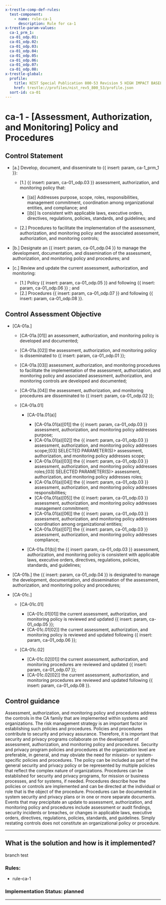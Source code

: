 ```yaml
---
x-trestle-comp-def-rules:
  test-component:
    - name: rule-ca-1
      description: Rule for ca-1
x-trestle-param-values:
  ca-1_prm_1:
  ca-01_odp.01:
  ca-01_odp.02:
  ca-01_odp.03:
  ca-01_odp.04:
  ca-01_odp.05:
  ca-01_odp.06:
  ca-01_odp.07:
  ca-01_odp.08:
x-trestle-global:
  profile:
    title: NIST Special Publication 800-53 Revision 5 HIGH IMPACT BASELINE
    href: trestle://profiles/nist_rev5_800_53/profile.json
  sort-id: ca-01
---
```


# ca-1 - \[Assessment, Authorization, and Monitoring\] Policy and Procedures

## Control Statement

- \[a.\] Develop, document, and disseminate to {{ insert: param, ca-1_prm_1 }}:

  - \[1.\] {{ insert: param, ca-01_odp.03 }} assessment, authorization, and monitoring policy that:

    - \[(a)\] Addresses purpose, scope, roles, responsibilities, management commitment, coordination among organizational entities, and compliance; and
    - \[(b)\] Is consistent with applicable laws, executive orders, directives, regulations, policies, standards, and guidelines; and

  - \[2.\] Procedures to facilitate the implementation of the assessment, authorization, and monitoring policy and the associated assessment, authorization, and monitoring controls;

- \[b.\] Designate an {{ insert: param, ca-01_odp.04 }} to manage the development, documentation, and dissemination of the assessment, authorization, and monitoring policy and procedures; and

- \[c.\] Review and update the current assessment, authorization, and monitoring:

  - \[1.\] Policy {{ insert: param, ca-01_odp.05 }} and following {{ insert: param, ca-01_odp.06 }} ; and
  - \[2.\] Procedures {{ insert: param, ca-01_odp.07 }} and following {{ insert: param, ca-01_odp.08 }}.

## Control Assessment Objective

- \[CA-01a.\]

  - \[CA-01a.[01]\] an assessment, authorization, and monitoring policy is developed and documented;
  - \[CA-01a.[02]\] the assessment, authorization, and monitoring policy is disseminated to {{ insert: param, ca-01_odp.01 }};
  - \[CA-01a.[03]\] assessment, authorization, and monitoring procedures to facilitate the implementation of the assessment, authorization, and monitoring policy and associated assessment, authorization, and monitoring controls are developed and documented;
  - \[CA-01a.[04]\] the assessment, authorization, and monitoring procedures are disseminated to {{ insert: param, ca-01_odp.02 }};
  - \[CA-01a.01\]

    - \[CA-01a.01(a)\]

      - \[CA-01a.01(a)[01]\] the {{ insert: param, ca-01_odp.03 }} assessment, authorization, and monitoring policy addresses purpose;
      - \[CA-01a.01(a)[02]\] the {{ insert: param, ca-01_odp.03 }} assessment, authorization, and monitoring policy addresses scope;[03] SELECTED PARAMETER(S)> assessment, authorization, and monitoring policy addresses scope;
      - \[CA-01a.01(a)[03]\] the {{ insert: param, ca-01_odp.03 }} assessment, authorization, and monitoring policy addresses roles;[03] SELECTED PARAMETER(S)> assessment, authorization, and monitoring policy addresses roles;
      - \[CA-01a.01(a)[04]\] the {{ insert: param, ca-01_odp.03 }} assessment, authorization, and monitoring policy addresses responsibilities;
      - \[CA-01a.01(a)[05]\] the {{ insert: param, ca-01_odp.03 }} assessment, authorization, and monitoring policy addresses management commitment;
      - \[CA-01a.01(a)[06]\] the {{ insert: param, ca-01_odp.03 }} assessment, authorization, and monitoring policy addresses coordination among organizational entities;
      - \[CA-01a.01(a)[07]\] the {{ insert: param, ca-01_odp.03 }} assessment, authorization, and monitoring policy addresses compliance;

    - \[CA-01a.01(b)\] the {{ insert: param, ca-01_odp.03 }} assessment, authorization, and monitoring policy is consistent with applicable laws, executive orders, directives, regulations, policies, standards, and guidelines;

- \[CA-01b.\] the {{ insert: param, ca-01_odp.04 }} is designated to manage the development, documentation, and dissemination of the assessment, authorization, and monitoring policy and procedures;

- \[CA-01c.\]

  - \[CA-01c.01\]

    - \[CA-01c.01[01]\] the current assessment, authorization, and monitoring policy is reviewed and updated {{ insert: param, ca-01_odp.05 }}; 
    - \[CA-01c.01[02]\] the current assessment, authorization, and monitoring policy is reviewed and updated following {{ insert: param, ca-01_odp.06 }};

  - \[CA-01c.02\]

    - \[CA-01c.02[01]\] the current assessment, authorization, and monitoring procedures are reviewed and updated {{ insert: param, ca-01_odp.07 }}; 
    - \[CA-01c.02[02]\] the current assessment, authorization, and monitoring procedures are reviewed and updated following {{ insert: param, ca-01_odp.08 }}.

## Control guidance

Assessment, authorization, and monitoring policy and procedures address the controls in the CA family that are implemented within systems and organizations. The risk management strategy is an important factor in establishing such policies and procedures. Policies and procedures contribute to security and privacy assurance. Therefore, it is important that security and privacy programs collaborate on the development of assessment, authorization, and monitoring policy and procedures. Security and privacy program policies and procedures at the organization level are preferable, in general, and may obviate the need for mission- or system-specific policies and procedures. The policy can be included as part of the general security and privacy policy or be represented by multiple policies that reflect the complex nature of organizations. Procedures can be established for security and privacy programs, for mission or business processes, and for systems, if needed. Procedures describe how the policies or controls are implemented and can be directed at the individual or role that is the object of the procedure. Procedures can be documented in system security and privacy plans or in one or more separate documents. Events that may precipitate an update to assessment, authorization, and monitoring policy and procedures include assessment or audit findings, security incidents or breaches, or changes in applicable laws, executive orders, directives, regulations, policies, standards, and guidelines. Simply restating controls does not constitute an organizational policy or procedure.

______________________________________________________________________

## What is the solution and how is it implemented?

<!-- For implementation status enter one of: implemented, partial, planned, alternative, not-applicable -->

<!-- Note that the list of rules under ### Rules: is read-only and changes will not be captured after assembly to JSON -->

branch test

### Rules:

  - rule-ca-1

### Implementation Status: planned

______________________________________________________________________
